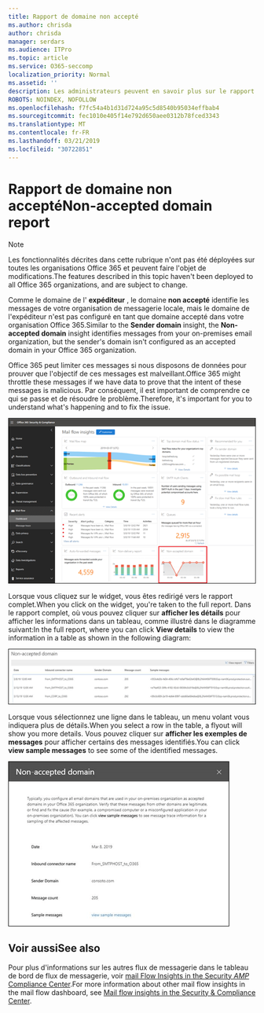```yaml
---
title: Rapport de domaine non accepté
ms.author: chrisda
author: chrisda
manager: serdars
ms.audience: ITPro
ms.topic: article
ms.service: O365-seccomp
localization_priority: Normal
ms.assetid: ''
description: Les administrateurs peuvent en savoir plus sur le rapport de domaine non accepté dans le tableau de bord de flux de messagerie dans le centre de sécurité & de la sécurité d'Office 365.
ROBOTS: NOINDEX, NOFOLLOW
ms.openlocfilehash: f7fc54a4b1d31d724a95c5d8540b95034effbab4
ms.sourcegitcommit: fec1010e405f14e792d650aee0312b78fced3343
ms.translationtype: MT
ms.contentlocale: fr-FR
ms.lasthandoff: 03/21/2019
ms.locfileid: "30722851"
---
```

# <a name="non-accepted-domain-report"></a><span data-ttu-id="d2e84-103">Rapport de domaine non accepté</span><span class="sxs-lookup"><span data-stu-id="d2e84-103">Non-accepted domain report</span></span>

> [!NOTE]
> <span data-ttu-id="d2e84-104">Les fonctionnalités décrites dans cette rubrique n'ont pas été déployées sur toutes les organisations Office 365 et peuvent faire l'objet de modifications.</span><span class="sxs-lookup"><span data-stu-id="d2e84-104">The features described in this topic haven't been deployed to all Office 365 organizations, and are subject to change.</span></span>

<span data-ttu-id="d2e84-105">Comme le domaine de l' **expéditeur** , le domaine **non accepté** identifie les messages de votre organisation de messagerie locale, mais le domaine de l'expéditeur n'est pas configuré en tant que domaine accepté dans votre organisation Office 365.</span><span class="sxs-lookup"><span data-stu-id="d2e84-105">Similar to the **Sender domain** insight, the **Non-accepted domain** insight identifies messages from your on-premises email organization, but the sender's domain isn't configured as an accepted domain in your Office 365 organization.</span></span>

<span data-ttu-id="d2e84-106">Office 365 peut limiter ces messages si nous disposons de données pour prouver que l'objectif de ces messages est malveillant.</span><span class="sxs-lookup"><span data-stu-id="d2e84-106">Office 365 might throttle these messages if we have data to prove that the intent of these messages is malicious.</span></span> <span data-ttu-id="d2e84-107">Par conséquent, il est important de comprendre ce qui se passe et de résoudre le problème.</span><span class="sxs-lookup"><span data-stu-id="d2e84-107">Therefore, it's important for you to understand what's happening and to fix the issue.</span></span>

![Rapport de domaine non accepté dans le tableau de bord de flux de messagerie dans le centre de sécurité & conformité Office 365](media/non-accepted-domain-report-selected.png)

<span data-ttu-id="d2e84-109">Lorsque vous cliquez sur le widget, vous êtes redirigé vers le rapport complet.</span><span class="sxs-lookup"><span data-stu-id="d2e84-109">When you click on the widget, you're taken to the full report.</span></span> <span data-ttu-id="d2e84-110">Dans le rapport complet, où vous pouvez cliquer sur **afficher les détails** pour afficher les informations dans un tableau, comme illustré dans le diagramme suivant:</span><span class="sxs-lookup"><span data-stu-id="d2e84-110">In the full report, where you can click **View details** to view the information in a table as shown in the following diagram:</span></span>

![Afficher la table des détails dans le rapport de domaine non accepté](media/non-accepted-domain-report-view-details.png)

<span data-ttu-id="d2e84-112">Lorsque vous sélectionnez une ligne dans le tableau, un menu volant vous indiquera plus de détails.</span><span class="sxs-lookup"><span data-stu-id="d2e84-112">When you select a row in the table, a flyout will show you more details.</span></span> <span data-ttu-id="d2e84-113">Vous pouvez cliquer sur **afficher les exemples de messages** pour afficher certains des messages identifiés.</span><span class="sxs-lookup"><span data-stu-id="d2e84-113">You can click **view sample messages** to see some of the identified messages.</span></span>

![Sélectionner une ligne dans le tableau des détails dans le rapport de domaine non accepté](media/non-accepted-domain-report-select-row-in-table.png)

## <a name="see-also"></a><span data-ttu-id="d2e84-115">Voir aussi</span><span class="sxs-lookup"><span data-stu-id="d2e84-115">See also</span></span>

<span data-ttu-id="d2e84-116">Pour plus d'informations sur les autres flux de messagerie dans le tableau de bord de flux de messagerie, voir [mail Flow Insights in the Security _AMP_ Compliance Center](mail-flow-insights-v2.md).</span><span class="sxs-lookup"><span data-stu-id="d2e84-116">For more information about other mail flow insights in the mail flow dashboard, see [Mail flow insights in the Security & Compliance Center](mail-flow-insights-v2.md).</span></span>
